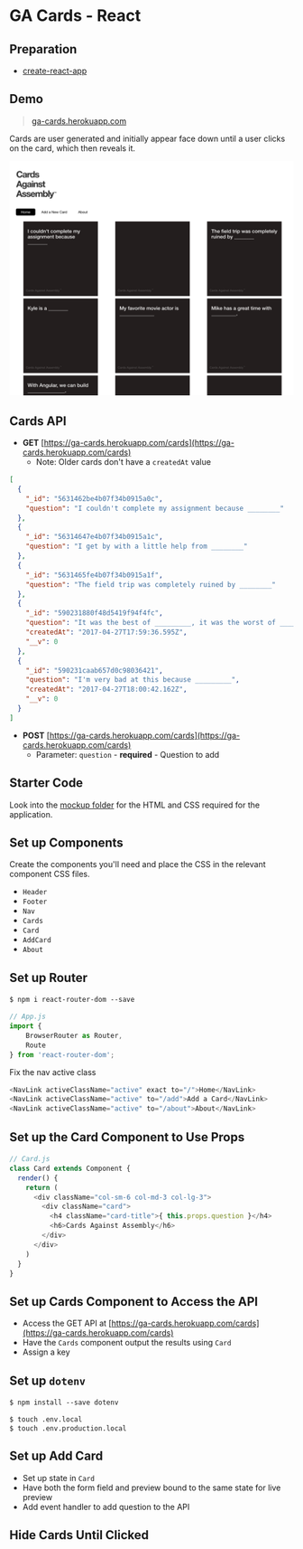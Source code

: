 # GA Cards - React 

## Preparation

- [create-react-app](https://github.com/facebookincubator/create-react-app)

## Demo

> [ga-cards.herokuapp.com](https://mdang.github.io/ga-cards-angular4)

Cards are user generated and initially appear face down until a user clicks on the card, which then reveals it.

![screenshot](./assets/screenshot.png)

## Cards API 

- **GET** [https://ga-cards.herokuapp.com/cards](https://ga-cards.herokuapp.com/cards)
	- Note: Older cards don't have a `createdAt` value

```json
[
  {
    "_id": "5631462be4b07f34b0915a0c",
    "question": "I couldn't complete my assignment because ________"
  },
  {
    "_id": "56314647e4b07f34b0915a1c",
    "question": "I get by with a little help from ________"
  },
  {
    "_id": "5631465fe4b07f34b0915a1f",
    "question": "The field trip was completely ruined by ________"
  },
  {
    "_id": "590231880f48d5419f94f4fc",
    "question": "It was the best of _________, it was the worst of ________.",
    "createdAt": "2017-04-27T17:59:36.595Z",
    "__v": 0
  },
  {
    "_id": "590231caab657d0c98036421",
    "question": "I'm very bad at this because _________",
    "createdAt": "2017-04-27T18:00:42.162Z",
    "__v": 0
  }
]
```

- **POST** [https://ga-cards.herokuapp.com/cards](https://ga-cards.herokuapp.com/cards)
	- Parameter: `question` - **required** - Question to add

## Starter Code

Look into the [mockup folder](./mockup) for the HTML and CSS required for the application. 

## Set up Components

Create the components you'll need and place the CSS in the relevant component CSS files. 

- `Header`
- `Footer`
- `Nav`
- `Cards`
- `Card`
- `AddCard`
- `About`

## Set up Router

```
$ npm i react-router-dom --save
```

```js
// App.js
import {
	BrowserRouter as Router,
	Route
} from 'react-router-dom';
```

Fix the nav active class

```js
<NavLink activeClassName="active" exact to="/">Home</NavLink>
<NavLink activeClassName="active" to="/add">Add a Card</NavLink>
<NavLink activeClassName="active" to="/about">About</NavLink>
```


## Set up the Card Component to Use Props

```js
// Card.js
class Card extends Component {
  render() {
    return (
      <div className="col-sm-6 col-md-3 col-lg-3">
        <div className="card">
          <h4 className="card-title">{ this.props.question }</h4>
          <h6>Cards Against Assembly</h6>
        </div>
      </div>
    )
  }
}
```

## Set up Cards Component to Access the API 

- Access the GET API at [https://ga-cards.herokuapp.com/cards](https://ga-cards.herokuapp.com/cards)
- Have the `Cards` component output the results using `Card`
- Assign a key

## Set up `dotenv`

```
$ npm install --save dotenv
```

```
$ touch .env.local
$ touch .env.production.local
```

## Set up Add Card 

- Set up state in `Card`
- Have both the form field and preview bound to the same state for live preview 
- Add event handler to add question to the API 

## Hide Cards Until Clicked

 
